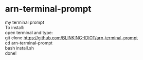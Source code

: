 # arn-terminal-prompt
my terminal prompt
<br>
To install:
<br>
open terminal and type:
<br>
  git clone https://github.com/BLINKING-IDIOT/arn-terminal-prompt
<br>
  cd arn-terminal-prompt
<br>
  bash install.sh
  <br>
done!

